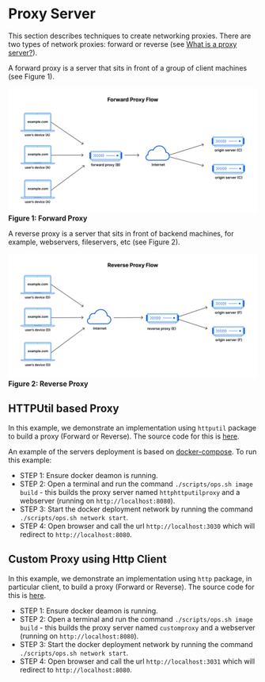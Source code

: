 # Proxy Server

This section describes techniques to create networking proxies. There are two types of network proxies: forward or reverse (see  [What is a proxy server?](https://www.cloudflare.com/learning/cdn/glossary/reverse-proxy/)).

A forward proxy is a server that sits in front of a group of client machines (see Figure 1).

![Forward proxy](../assets/img/forward_proxy_flow.png)</br>
**Figure 1: Forward Proxy**

A reverse proxy is a server that sits in front of backend machines, for example, webservers, fileservers, etc (see Figure 2).

![Reverse proxy](../assets/img/reverse_proxy_flow.png)</br>
**Figure 2: Reverse Proxy**

## HTTPUtil based Proxy

In this example, we demonstrate an implementation using `httputil` package to build a proxy (Forward or Reverse). The source code for this is [here](../cmd/proxy/httputil/main.go).

An example of the servers deployment is based on [docker-compose](../deployment/docker-compose.yml).  To run this example:

* STEP 1: Ensure docker deamon is running.
* STEP 2: Open a terminal and run the command `./scripts/ops.sh image build` - this builds the proxy server named `httphttputilproxy` and a webserver (running on `http://localhost:8080`).
* STEP 3: Start the docker deployment network by running the command `./scripts/ops.sh network start`.
* STEP 4: Open browser and call the url `http://localhost:3030` which will redirect to `http://localhost:8080`.

## Custom Proxy using Http Client

In this example, we demonstrate an implementation using `http` package, in particular client, to build a proxy (Forward or Reverse). The source code for this is [here](../cmd/custom/main.go).

* STEP 1: Ensure docker deamon is running.
* STEP 2: Open a terminal and run the command `./scripts/ops.sh image build` - this builds the proxy server named `customproxy` and a webserver (running on `http://localhost:8080`).
* STEP 3: Start the docker deployment network by running the command `./scripts/ops.sh network start`.
* STEP 4: Open browser and call the url `http://localhost:3031` which will redirect to `http://localhost:8080`.


